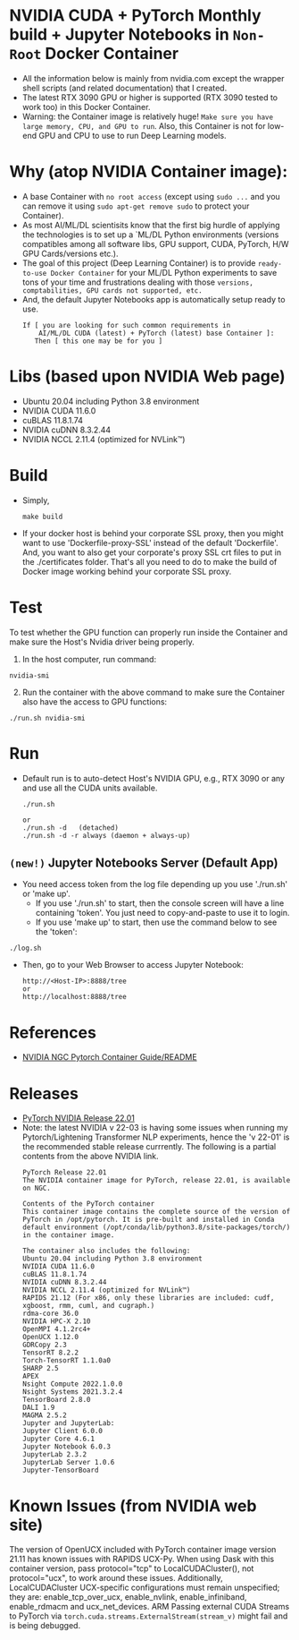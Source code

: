 # NVIDIA CUDA + PyTorch Monthly build + Jupyter Notebooks in `Non-Root` Docker Container
* All the information below is mainly from nvidia.com except the wrapper shell scripts (and related documentation) that I created.
* The latest RTX 3090 GPU or higher is supported (RTX 3090 tested to work too) in this Docker Container.
* Warning: the Container image is relatively huge! `Make sure you have large memory, CPU, and GPU to run`. Also, this Container is not for low-end GPU and CPU to use to run Deep Learning models.

# Why (atop NVIDIA Container image):
* A base Container with `no root access` (except using `sudo ...` and you can remove it using `sudo apt-get remove sudo` to protect your Container).
* As most AI/ML/DL scientisits know that the first big hurdle of applying the technologies is to set up a `ML/DL Python environments (versions compatibles among all software libs, GPU support, CUDA, PyTorch, H/W GPU Cards/versions etc.).
* The goal of this project (Deep Learning Container) is to provide `ready-to-use Docker Container` for your ML/DL Python experiments to save tons of your time and frustrations dealing with those `versions, comptabilities, GPU cards not supported, etc.`
* And, the default Jupyter Notebooks app is automatically setup ready to use.
    ```
    If [ you are looking for such common requirements in 
        AI/ML/DL CUDA (latest) + PyTorch (latest) base Container ]:
       Then [ this one may be for you ]
    ```

# Libs (based upon NVIDIA Web page)
* Ubuntu 20.04 including Python 3.8 environment
* NVIDIA CUDA 11.6.0
* cuBLAS 11.8.1.74
* NVIDIA cuDNN 8.3.2.44
* NVIDIA NCCL 2.11.4 (optimized for NVLink™)

# Build
* Simply,
    ```
    make build
    ```
* If your docker host is behind your corporate SSL proxy, then you might want to use 'Dockerfile-proxy-SSL' instead of the default 'Dockerfile'. And, you want to also get your corporate's proxy SSL crt files to put in the ./certificates folder. That's all you need to do to make the build of Docker image working behind your corporate SSL proxy.
# Test
To test whether the GPU function can properly run inside the Container and make sure the Host's Nvidia driver being properly.
1. In the host computer, run command:
```
nvidia-smi
```
2. Run the container with the above command to make sure the Container also have the access to GPU functions:
```
./run.sh nvidia-smi
```
 
# Run
* Default run is to auto-detect Host's NVIDIA GPU, e.g., RTX 3090 or any and use all the CUDA units available.
    ```
    ./run.sh
    
    or
    ./run.sh -d   (detached)
    ./run.sh -d -r always (daemon + always-up)
    ```

## `(new!)` Jupyter Notebooks Server (Default App)
* You need access token from the log file depending up you use './run.sh' or 'make up'.
  * If you use './run.sh' to start, then the console screen will have a line containing 'token'. You just need to copy-and-paste to use it to login.
  * If you use 'make up' to start, then use the command below to see the 'token':
```
./log.sh
```

* Then, go to your Web Browser to access Jupyter Notebook:
    ```
    http://<Host-IP>:8888/tree
    or
    http://localhost:8888/tree
    ```

# References
* [NVIDIA NGC Pytorch Container Guide/README](https://ngc.nvidia.com/catalog/containers/nvidia:pytorch)

# Releases
* [PyTorch NVIDIA Release 22.01](https://docs.nvidia.com/deeplearning/frameworks/pytorch-release-notes/rel_22-01.html#rel_21-01)
* Note: the latest NVIDIA v 22-03 is having some issues when running my Pytorch/Lightening Transformer NLP experiments, hence the 'v 22-01' is the recommended stable release currrently. The following is a partial contents from the above NVIDIA link.
    ```
    PyTorch Release 22.01
    The NVIDIA container image for PyTorch, release 22.01, is available on NGC.
    
    Contents of the PyTorch container
    This container image contains the complete source of the version of PyTorch in /opt/pytorch. It is pre-built and installed in Conda default environment (/opt/conda/lib/python3.8/site-packages/torch/) in the container image.
    
    The container also includes the following:
    Ubuntu 20.04 including Python 3.8 environment
    NVIDIA CUDA 11.6.0
    cuBLAS 11.8.1.74
    NVIDIA cuDNN 8.3.2.44
    NVIDIA NCCL 2.11.4 (optimized for NVLink™)
    RAPIDS 21.12 (For x86, only these libraries are included: cudf, xgboost, rmm, cuml, and cugraph.)
    rdma-core 36.0
    NVIDIA HPC-X 2.10
    OpenMPI 4.1.2rc4+
    OpenUCX 1.12.0
    GDRCopy 2.3
    TensorRT 8.2.2
    Torch-TensorRT 1.1.0a0
    SHARP 2.5
    APEX
    Nsight Compute 2022.1.0.0
    Nsight Systems 2021.3.2.4
    TensorBoard 2.8.0
    DALI 1.9
    MAGMA 2.5.2
    Jupyter and JupyterLab:
    Jupyter Client 6.0.0
    Jupyter Core 4.6.1
    Jupyter Notebook 6.0.3
    JupyterLab 2.3.2
    JupyterLab Server 1.0.6
    Jupyter-TensorBoard
    ```

# Known Issues (from NVIDIA web site)
The version of OpenUCX included with PyTorch container image version 21.11 has known issues with RAPIDS UCX-Py. When using Dask with this container version, pass protocol="tcp" to LocalCUDACluster(), not protocol="ucx", to work around these issues. Additionally, LocalCUDACluster UCX-specific configurations must remain unspecified; they are: enable_tcp_over_ucx, enable_nvlink, enable_infiniband, enable_rdmacm and ucx_net_devices.
ARM
Passing external CUDA Streams to PyTorch via `torch.cuda.streams.ExternalStream(stream_v)` might fail and is being debugged.
```
